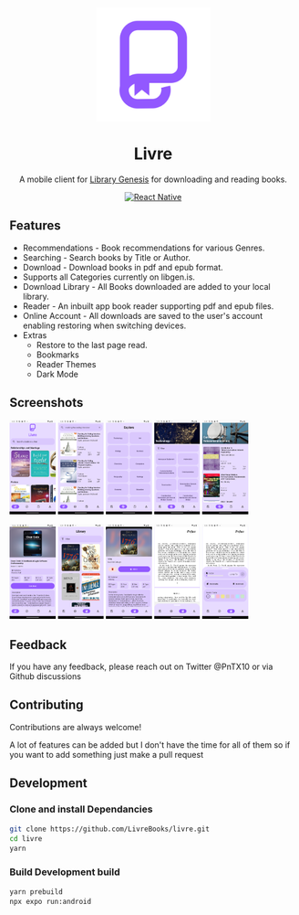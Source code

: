 <div align="center">
    <img src="https://raw.githubusercontent.com/LivreBooks/livre/main/assets/logo.png" width="200" height="200" style="display: block; margin: 0 auto"/>
    <h1>Livre</h1>
    <p>A mobile client for <a href="https://ligen.is">Library Genesis</a> for downloading and reading books.</p>

[![React Native](https://img.shields.io/badge/-React%20Native-3a83f9?style=for-the-badge&logo=react&logoColor=white&labelColor=2ec781)](https://reactnative.dev)
</div>

## Features

- Recommendations - Book recommendations for various Genres.
- Searching - Search books by Title or Author.
- Download - Download books in pdf and epub format.
- Supports all Categories currently on libgen.is.
- Download Library - All Books downloaded are added to your local library.
- Reader - An inbuilt app book reader supporting pdf and epub files.
- Online Account - All downloads are saved to the user's account enabling restoring when switching devices.
- Extras
  - Restore to the last page read.
  - Bookmarks
  - Reader Themes
  - Dark Mode

## Screenshots

<p>
  <img width="16%" src="https://github.com/LivreBooks/livre/blob/main/screenshots/search%20tab.png?raw=true"/>
  <img width="16%" src="https://github.com/LivreBooks/livre/blob/main/screenshots/search.png?raw=true"/>
  <img width="16%" src="https://github.com/LivreBooks/livre/blob/main/screenshots/explore-tab.png?raw=true"/>
  <img width="16%" src="https://github.com/LivreBooks/livre/blob/main/screenshots/category.png?raw=true"/>
  <img width="16%" src="https://github.com/LivreBooks/livre/blob/main/screenshots/subcategory.png?raw=true"/>
</p>
<p>
    <img width="16%" src="https://github.com/LivreBooks/livre/blob/main/screenshots/bookviewer.png?raw=true"/>
    <img width="16%" src="https://github.com/LivreBooks/livre/blob/main/screenshots/library-tab.png?raw=true"/>
    <img width="16%" src="https://github.com/LivreBooks/livre/blob/main/screenshots/dowbload-viewer.png?raw=true" />
    <img width="16%" src="https://github.com/LivreBooks/livre/blob/main/screenshots/reader.png?raw=true"/>
    <img width="16%" src="https://github.com/LivreBooks/livre/blob/main/screenshots/reader-controls.png?raw=true"/>
</p>


## Feedback

If you have any feedback, please reach out on Twitter @PnTX10 or via Github discussions

## Contributing

Contributions are always welcome!

A lot of features can be added but I don't have the time for all of them so if you want to add something
just make a pull request

## Development

### Clone and install Dependancies
```bash
git clone https://github.com/LivreBooks/livre.git
cd livre
yarn
```
### Build Development build
```bash
yarn prebuild
npx expo run:android
```
